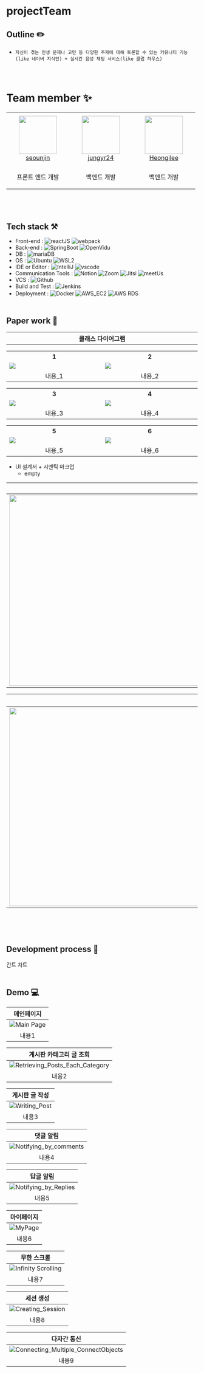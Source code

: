 # projectTeam

## Outline :pencil2:
  
- `자신이 겪는 인생 문제나 고민 등 다양한 주제에 대해 토론할 수 있는 커뮤니티 기능 (like 네이버 지식인) + 실시간 음성 채팅 서비스(like 클럽 하우스)`   
　   
　   
# Team member :sparkles:

<table>
  <tr height="140px">
    <td align="center" width="150px">
        <a href="https://github.com/seounjin"><img height="100px" width="100px" src="https://avatars.githubusercontent.com/u/39517396?v=4"/></a>
        <br />
        <a href="https://github.com/seounjin">seounjin</a>
    </td>
    <td align="center" width="150px">
        <a href="https://github.com/jungyr24"><img height="100px" width="100px" src="https://avatars.githubusercontent.com/u/37285946?v=4"/></a>
        <br />
        <a href="https://github.com/jungyr24">jungyr24</a>
    </td>
    <td align="center" width="150px">
        <a href="https://github.com/Heongilee"><img height="100px" width="100px" src="https://avatars.githubusercontent.com/u/55871242?v=4"/></a>
        <br />
        <a href="https://github.com/Heongilee">Heongilee</a>
    </td>
  </tr>
  <tr height="50px">
    <td align="center">
      <p>프론트 엔드 개발</p>
    </td>
    <td align="center">
      <p>백엔드 개발</p>
    </td>
    <td align="center">
      <p>백엔드 개발</p>
    </td>
  </tr>
</table>
  
　   
　   
## Tech stack :hammer_and_pick:

- Front-end : ![reactJS](https://img.shields.io/badge/ReactJS-17.0.2-%2361DAFB?logo=React) ![webpack](https://img.shields.io/badge/Webpack-5.45.1-%23000000?logo=Webpack)   
- Back-end : ![SpringBoot](https://img.shields.io/badge/SpringBoot-2.5.2-%236DB33F?logo=SpringBoot) ![OpenVidu](https://img.shields.io/badge/OpenVidu-2.19.0-%23333333?logo=WebRTC)   
- DB : ![mariaDB](https://img.shields.io/badge/MariaDB-10.4.13-%23003545?logo=MariaDB)   
- OS : ![Ubuntu](https://img.shields.io/badge/Ubuntu-20.04%20LTS-%23E95420?logo=Ubuntu) ![WSL2](https://img.shields.io/badge/WSL2-%20GNU%2FLinux%204.19.128-%23FCC624?logo=Linux)   
- IDE or Editor : ![IntelliJ](https://img.shields.io/badge/IntelliJ-11.0.10%2B9--b1341.41%20amd64-%23000000?logo=intelliJ%20IDEA) ![vscode](https://img.shields.io/badge/vscode-1.58.1-%23007ACC?logo=Visual%20Studio%20Code)   
- Communication Tools : ![Notion](https://img.shields.io/badge/Notion-2.11.23.9.0.14-%23000000?logo=Notion) ![Zoom](https://img.shields.io/badge/zoom-5.7.1-%232D8CFF?logo=Zoom) ![Jitsi](https://img.shields.io/badge/Jitsi-2.0.6173-%2397979A?logo=Jitsi) ![meetUs](https://img.shields.io/badge/meetUs-v1.3.2.5-%230082FC)   
- VCS : ![Github](https://img.shields.io/badge/Github-%23181717?logo=GitHub)
- Build and Test : ![Jenkins](https://img.shields.io/badge/Jenkins-2.303.1-%23D24939?logo=Jenkins)   
- Deployment : ![Docker](https://img.shields.io/badge/Docker-20.10.8-%232496ED?logo=Docker) ![AWS_EC2](https://img.shields.io/badge/AWS%20EC2-t2.micro-%23232F3E?logo=Amazon%20AWS) ![AWS RDS](https://img.shields.io/badge/AWS%20RDS-10.4.13-%23232F3E?logo=Amazon%20AWS)
　   
　   
## Paper work :page_with_curl:

<table>
  <tr>
    <th align="center" width="1284px">클래스 다이어그램</th>
  </tr>
</table>
<table>
  <tr>
    <th align="center" width="642px">1</th>
    <th align="center" width="642px">2</th>
  </tr>
  <tr>
    <td><img src="http://placehold.it/642x300"></td>
    <td><img src="http://placehold.it/642x300"></td>
  </tr>
  <tr>
    <td align="center" width="642px">내용_1</td>
    <td align="center" width="642px">내용_2</td>
  </tr>
</table>
<table>
  <tr>
    <th align="center" width="642px">3</th>
    <th align="center" width="642px">4</th>
  </tr>
  <tr>
    <td><img src="http://placehold.it/642x300"></td>
    <td><img src="http://placehold.it/642x300"></td>
  </tr>
  <tr>
    <td align="center" width="642px">내용_3</td>
    <td align="center" width="642px">내용_4</td>
  </tr>
</table>
<table>
  <tr>
    <th align="center" width="642px">5</th>
    <th align="center" width="642px">6</th>
  </tr>
  <tr>
    <td><img src="http://placehold.it/642x300"></td>
    <td><img src="http://placehold.it/642x300"></td>
  </tr>
  <tr>
    <td align="center" width="642px">내용_5</td>
    <td align="center" width="642px">내용_6</td>
  </tr>
</table>


- UI 설계서 + 시멘틱 마크업
    - empty

|**ERD**|
|:----------------------------------------:|
|<img src="https://user-images.githubusercontent.com/55871242/138058773-735cb969-4e6c-4735-8549-d52ec2b030dc.png" width="1284px" height="503px"/>|
   
   
|**시스템 아키텍처**|
|:----------------------------------------:|
|<img src="https://user-images.githubusercontent.com/55871242/138059189-5249716f-3e22-4505-a06c-5db4a50475f6.png" width="1284px" height="523px"/>| 
    
<br/>

　   
## Development process :date:

간트 차트
　   
　   
## Demo :computer:

| 메인페이지 |
|:----------------------------------------:|
|![Main Page](https://github.com/Heongilee/projectTeam/blob/develop/assets/%EB%A9%94%EC%9D%B8%ED%8E%98%EC%9D%B4%EC%A7%80.gif?raw=true)|
| 내용1 |
   
   
| 게시판 카테고리 글 조회 |
|:----------------------------------------:|
|![Retrieving_Posts_Each_Category](https://github.com/Heongilee/projectTeam/blob/develop/assets/%EA%B2%8C%EC%8B%9C%ED%8C%90_%EC%B9%B4%ED%85%8C%EA%B3%A0%EB%A6%AC%EC%A1%B0%ED%9A%8C.gif?raw=true)|
| 내용2 |
   
   
| 게시판 글 작성 |
|:----------------------------------------:|
|![Writing_Post](https://github.com/Heongilee/projectTeam/blob/develop/assets/%EA%B2%8C%EC%8B%9C%ED%8C%90_%EA%B8%80%EC%9E%91%EC%84%B1.gif?raw=true)|
| 내용3 |
   
   
| 댓글 알림 |
|:----------------------------------------:|
|![Notifying_by_comments](https://github.com/Heongilee/projectTeam/blob/develop/assets/%EB%8C%93%EA%B8%80%EC%95%8C%EB%A6%BC.gif?raw=true)|
| 내용4 |
   
   
| 답글 알림 |
|:----------------------------------------:|
|![Notifying_by_Replies](https://github.com/Heongilee/projectTeam/blob/develop/assets/%EB%8B%B5%EA%B8%80%EC%95%8C%EB%A6%BC.gif?raw=true)|
| 내용5 |
   
   
| 마이페이지 |
|:----------------------------------------:|
|![MyPage](https://github.com/Heongilee/projectTeam/blob/develop/assets/%EB%A7%88%EC%9D%B4%ED%8E%98%EC%9D%B4%EC%A7%80.gif?raw=true)|
| 내용6 |
   
   
| 무한 스크롤 |
|:----------------------------------------:|
|![Infinity Scrolling](https://github.com/Heongilee/projectTeam/blob/develop/assets/%EB%AC%B4%ED%95%9C%EC%8A%A4%ED%81%AC%EB%A1%A4.gif?raw=true)|
| 내용7 |
   
   
| 세션 생성 |
|:----------------------------------------:|
|![Creating_Session](https://github.com/Heongilee/projectTeam/blob/develop/assets/%EC%84%B8%EC%85%98%EC%83%9D%EC%84%B1.gif?raw=true)|
| 내용8 |
   
   
| 다자간 통신 |
|:----------------------------------------:|
|![Connecting_Multiple_ConnectObjects](https://github.com/Heongilee/projectTeam/blob/develop/assets/%EC%97%B0%EA%B2%B0%EA%B0%9D%EC%B2%B4%EB%8B%A4%EC%88%98%EC%B0%B8%EA%B0%80.gif?raw=true)|
| 내용9 |
   
   

   
   
<br/>
　

